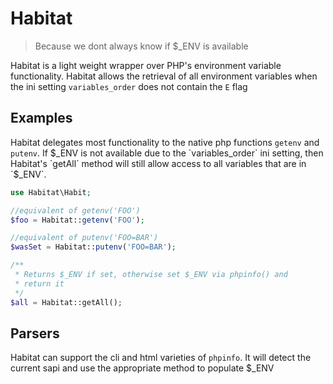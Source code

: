 Habitat
=======
> Because we dont always know if $_ENV is available

Habitat is a light weight wrapper over PHP's environment variable
functionality. Habitat allows the retrieval of all environment variables
when the ini setting `variables_order` does not contain the `E` flag

Examples
--------

Habitat delegates most functionality to the native php functions `getenv` and `putenv`.
If $_ENV is not available due to the `variables_order` ini setting, then Habitat's `getAll`
method will still allow access to all variables that are in `$_ENV`.

```php
use Habitat\Habit;

//equivalent of getenv('FOO')
$foo = Habitat::getenv('FOO');

//equivalent of putenv('FOO=BAR')
$wasSet = Habitat::putenv('FOO=BAR');

/**
 * Returns $_ENV if set, otherwise set $_ENV via phpinfo() and
 * return it
 */
$all = Habitat::getAll();
```

Parsers
-------
Habitat can support the cli and html varieties of `phpinfo`. It will detect the current sapi
and use the appropriate method to populate $_ENV
